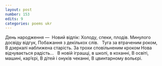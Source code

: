 ```yaml
---
layout: post
number: 153
edits: 9
categories: poems ukr
---
```


День народження — 
Новий відлік:
Холоду, спеки, плодів.
Минулого досвіду відгук, 
Побажання з декількох слів.
 
Туга за втраченим роком,
В дзеркалі наближена старість.
За трохи сповільненим кроком
Нова відчувається радість…
 
В новій іграшці, в школі, в коханні,
В освіті, машині, кар’єрі,
В дітей і онуків чеканні,
В цвинтарному вольєрі. 
